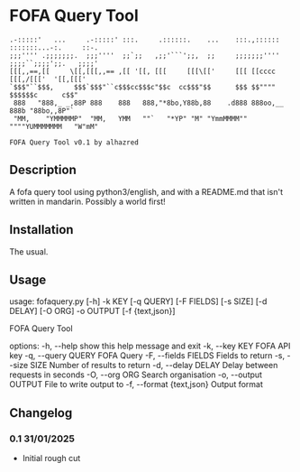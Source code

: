 # FOFA Query Tool
```
.-:::::'   ...     .-:::::' :::.     .::::::.    ...    :::.,:::::: :::::::...-:.     ::-.
;;;'''' .;;;;;;;.  ;;;''''  ;;`;;   ,;;'```';;,  ;;     ;;;;;;;'''' ;;;;``;;;;';;.   ;;;;'
[[[,,==,[[     \[[,[[[,,== ,[[ '[[, [[[     [[[\[['     [[[ [[cccc   [[[,/[[['  '[[,[[['  
`$$$"``$$$,     $$$`$$$"``c$$$cc$$$c"$$c  cc$$$"$$      $$$ $$""""   $$$$$$c      c$$"    
 888   "888,_ _,88P 888    888   888,"*8bo,Y88b,88    .d888 888oo,__ 888b "88bo,,8P"`     
 "MM,    "YMMMMMP"  "MM,   YMM   ""`   "*YP" "M" "YmmMMMM"" """"YUMMMMMMM   "W"mM"    

FOFA Query Tool v0.1 by alhazred

```

## Description

A fofa query tool using python3/english, and with a README.md that isn't written in mandarin. Possibly a world first!

## Installation

The usual.


## Usage

usage: fofaquery.py [-h] -k KEY [-q QUERY] [-F FIELDS] [-s SIZE] [-d DELAY] [-O ORG] -o OUTPUT [-f {text,json}]

FOFA Query Tool

options:
  -h, --help            show this help message and exit
  -k, --key KEY         FOFA API key
  -q, --query QUERY     FOFA Query
  -F, --fields FIELDS   Fields to return
  -s, --size SIZE       Number of results to return
  -d, --delay DELAY     Delay between requests in seconds
  -O, --org ORG         Search organisation
  -o, --output OUTPUT   File to write output to
  -f, --format {text,json}
                        Output format


## Changelog

### 0.1 31/01/2025
 
 * Initial rough cut


